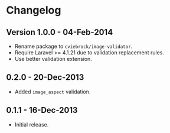 # Changelog

## Version 1.0.0 - 04-Feb-2014

- Rename package to `cviebrock/image-validator`.
- Require Laravel >= 4.1.21 due to validation replacement rules.
- Use better validation extension.


## 0.2.0 - 20-Dec-2013

- Added `image_aspect` validation.


## 0.1.1 - 16-Dec-2013

- Initial release.
